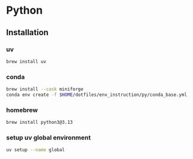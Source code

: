 # Python
## Installation

### uv
```bash
brew install uv
```
### conda
```bash
brew install --cask miniforge
conda env create -f $HOME/dotfiles/env_instruction/py/conda_base.yml
```
### homebrew
```bash
brew install python3@3.13
```

### setup uv global environment
```bash
uv setup --name global
```

